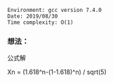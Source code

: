 ```
Environment: gcc version 7.4.0
Date: 2019/08/30
Time complexity: O(1)
```

### 想法：

公式解

Xn = (1.618^n-(1-1.618)^n) / sqrt(5)